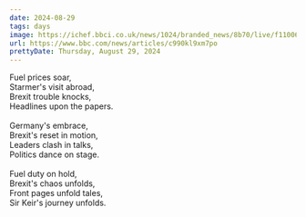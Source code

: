 ```yaml
---
date: 2024-08-29
tags: days
image: https://ichef.bbci.co.uk/news/1024/branded_news/8b70/live/f1100670-6590-11ef-b43e-6916dcba5cbf.png
url: https://www.bbc.com/news/articles/c990kl9xm7po
prettyDate: Thursday, August 29, 2024
---
```

Fuel prices soar,<br>Starmer's visit abroad,<br>Brexit trouble knocks,<br>Headlines upon the papers.<br><br>Germany's embrace,<br>Brexit's reset in motion,<br>Leaders clash in talks,<br>Politics dance on stage.<br><br>Fuel duty on hold,<br>Brexit's chaos unfolds,<br>Front pages unfold tales,<br>Sir Keir's journey unfolds.